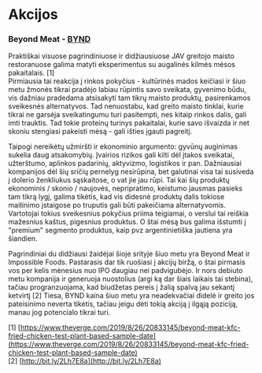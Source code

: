 # Akcijos

### Beyond Meat - [BYND](https://finviz.com/quote.ashx?t=BYND&ty=c&ta=1&p=d)

Praktiškai visuose pagrindiniuose ir didžiausiuose JAV greitojo maisto restoranuose galima matyti eksperimentus su augalinės kilmės mėsos pakaitalais. \[1\]  
Pirmiausia tai reakcija į rinkos pokyčius - kultūrinės mados keičiasi ir šiuo metu žmonės tikrai pradėjo labiau rūpintis savo sveikata, gyvenimo būdu, vis dažniau pradedama atsisakyti tam tikrų maisto produktų, pasirenkamos sveikesnės alternatyvos. Tad nenuostabu, kad greito maisto tinklai, kurie tikrai ne garsėja sveikatingumu turi pasitempti, nes kitaip rinkos dalis, gali imti trauktis. Tad tokie proteinų turinys pakaitalai, kurie savo išvaizda ir net skoniu stengiasi pakeisti mėsą - gali išties įgauti pagreitį.

Taipogi nereikėtų užmiršti ir ekonominio argumento: gyvūnų auginimas sukelia daug atsakomybių. Įvairios rizikos gali kilti dėl įtakos sveikatai, užterštumo, aplinkos padarinių, aktyvizmo, logistikos ir pan. Dažniausiai kompanijos dėl šių sričių pernelyg nesirūpina, bet galutinai visa tai susiveda į dolerio ženkliukus sąskaitose, o vat jie jau rūpi. Tai kai šių produktų ekonominis / skonio / naujovės, nepripratimo, keistumo jausmas pasieks tam tikrą lygį, galima tikėtis, kad vis didesnė produktų dalis tokiose maitinimo įstaigose po truputis gali būti pakeičiama alternatyvomis. Vartotojai tokius sveikesnius pokyčius priima teigiamai, o verslui tai reiškia mažesnius kaštus, pigesnius produktus. O štai mėsą bus galima išstumti į "premium" segmento produktus, kaip pvz argentinietiška jautiena yra šiandien.

Pagrindiniai du didžiausi žaidėjai šioje srityje šiuo metu yra Beyond Meat ir Impossible Foods. Pastarasis dar tik ruošiasi į akcijų biržą, o štai pirmasis vos per kelis mėnesius nuo IPO daugiau nei padvigubėjo. Ir nors debiuto metu kompanija ir generuoja nuostolius \(argi ką dar šiais laikais tai stebina\), tačiau progranzuojama, kad biudžetas pereis į žalią spalvą jau sekantį ketvirtį \[2\] Tiesa, BYND kaina šiuo metu yra neadekvačiai didelė ir greito jos pateisinimo neverta tikėtis, tačiau jeigu dėti tokią akciją į ilgąją poziciją, manau jog potencialo tikrai turi.

\[1\] [https://www.theverge.com/2019/8/26/20833145/beyond-meat-kfc-fried-chicken-test-plant-based-sample-date](https://www.theverge.com/2019/8/26/20833145/beyond-meat-kfc-fried-chicken-test-plant-based-sample-date)  
\[2\] [http://bit.ly/2Lh7E8a](http://bit.ly/2Lh7E8a)

### 

